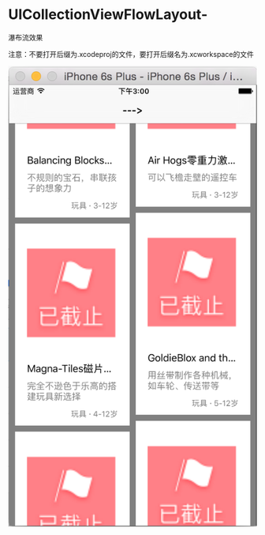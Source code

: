 # UICollectionViewFlowLayout-
瀑布流效果

注意：不要打开后缀为.xcodeproj的文件，要打开后缀名为.xcworkspace的文件

![image](https://github.com/963239327/UICollectionViewFlowLayout-/blob/master/README_IMG/%E5%B1%8F%E5%B9%95%E5%BF%AB%E7%85%A7%202016-04-20%20%E4%B8%8B%E5%8D%883.00.05.png?raw=true)
